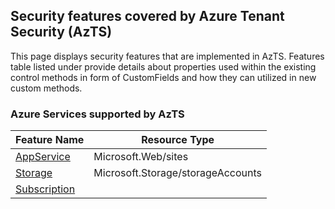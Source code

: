 ## Security features covered by Azure Tenant Security (AzTS)

This page displays security features that are implemented in AzTS. Features table listed under provide details about properties used within the existing control methods in form of CustomFields and how they can utilized in new custom methods.

### Azure Services supported by AzTS

|Feature Name|Resource Type|
|---|---|
|[AppService](Feature/AppService.md)|Microsoft.Web/sites|
|[Storage](Feature/Storage.md)|Microsoft.Storage/storageAccounts|
|[Subscription](Feature/SubscriptionCore.md)|


